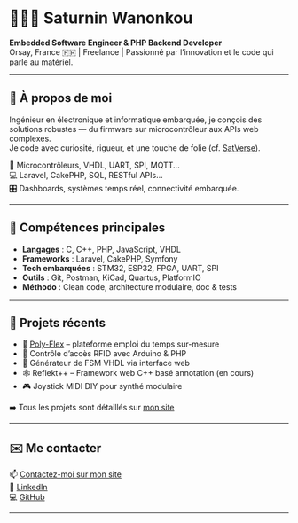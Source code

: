 # 👨🏽‍💻 Saturnin Wanonkou

**Embedded Software Engineer & PHP Backend Developer**  
Orsay, France 🇫🇷 | Freelance | Passionné par l’innovation et le code qui parle au matériel.

---

## 🚀 À propos de moi

Ingénieur en électronique et informatique embarquée, je conçois des solutions robustes — du firmware sur microcontrôleur aux APIs web complexes.  
Je code avec curiosité, rigueur, et une touche de folie (cf. [SatVerse](https://saturnin-wanonkou.fr/satverse)).

🔧 Microcontrôleurs, VHDL, UART, SPI, MQTT...  
💻 Laravel, CakePHP, SQL, RESTful APIs...  
🎛️ Dashboards, systèmes temps réel, connectivité embarquée.

---

## 🧰 Compétences principales

- **Langages** : C, C++, PHP, JavaScript, VHDL  
- **Frameworks** : Laravel, CakePHP, Symfony  
- **Tech embarquées** : STM32, ESP32, FPGA, UART, SPI  
- **Outils** : Git, Postman, KiCad, Quartus, PlatformIO  
- **Méthodo** : Clean code, architecture modulaire, doc & tests

---

## 🧠 Projets récents

- 🎯 [Poly-Flex](https://poly-flex.fr) – plateforme emploi du temps sur-mesure  
- 🔐 Contrôle d’accès RFID avec Arduino & PHP  
- 🧠 Générateur de FSM VHDL via interface web  
- 🕸️ Reflekt++ – Framework web C++ basé annotation (en cours)  
- 🎮 Joystick MIDI DIY pour synthé modulaire

➡️ Tous les projets sont détaillés sur [mon site](https://saturnin-wanonkou.fr/projets)

---

## ✉️ Me contacter

📫 [Contactez-moi sur mon site](https://saturnin-wanonkou.fr/contact)  
💼 [LinkedIn](https://www.linkedin.com/in/saturnin-wanonkou)  
💻 [GitHub](https://github.com/satnin)

---

